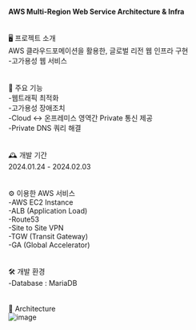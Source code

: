 **AWS Multi-Region Web Service Architecture & Infra** <br>
<br>
<br>
🖥️ 프로젝트 소개 <br>
AWS 클라우드포메이션을 활용한, 글로벌 리전 웹 인프라 구현 <br>
-고가용성 웹 서비스 <br>
<br>
<br>
📌 주요 기능 <br>
-웹트래픽 최적화 <br>
-고가용성 장애조치 <br>
-Cloud <-> 온프레미스 영역간 Private 통신 제공 <br>
-Private DNS 쿼리 해결 <br>
<br>
<br>
🕰️ 개발 기간 <br>
2024.01.24 - 2024.02.03 <br>
<br>
<br>
⚙️ 이용한 AWS 서비스 <br>
-AWS EC2 Instance <br>
-ALB (Application Load) <br>
-Route53 <br>
-Site to Site VPN <br>
-TGW (Transit Gateway) <br>
-GA (Global Accelerator) <br>
<br>
<br>
🛠 개발 환경 <br>
-Database : MariaDB <br>
<br>
<br>
🎨 Architecture <br>
![image](https://github.com/user-attachments/assets/ff1f4f43-2b08-4df9-a7d2-74b0bfeef06d)
